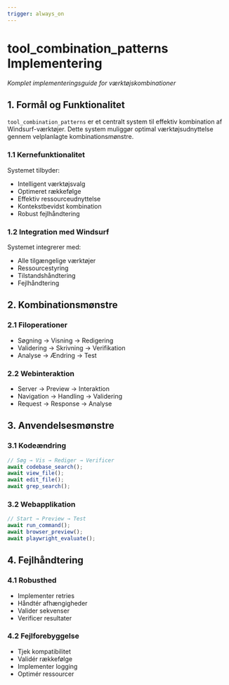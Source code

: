```yaml
---
trigger: always_on
---
```


# tool_combination_patterns Implementering
*Komplet implementeringsguide for værktøjskombinationer*

## 1. Formål og Funktionalitet
`tool_combination_patterns` er et centralt system til effektiv kombination af Windsurf-værktøjer. Dette system muliggør optimal værktøjsudnyttelse gennem velplanlagte kombinationsmønstre.

### 1.1 Kernefunktionalitet
Systemet tilbyder:
- Intelligent værktøjsvalg
- Optimeret rækkefølge
- Effektiv ressourceudnyttelse
- Kontekstbevidst kombination
- Robust fejlhåndtering

### 1.2 Integration med Windsurf
Systemet integrerer med:
- Alle tilgængelige værktøjer
- Ressourcestyring
- Tilstandshåndtering
- Fejlhåndtering

## 2. Kombinationsmønstre

### 2.1 Filoperationer
- Søgning → Visning → Redigering
- Validering → Skrivning → Verifikation
- Analyse → Ændring → Test

### 2.2 Webinteraktion
- Server → Preview → Interaktion
- Navigation → Handling → Validering
- Request → Response → Analyse

## 3. Anvendelsesmønstre

### 3.1 Kodeændring
```javascript
// Søg → Vis → Rediger → Verificer
await codebase_search();
await view_file();
await edit_file();
await grep_search();
```

### 3.2 Webapplikation
```javascript
// Start → Preview → Test
await run_command();
await browser_preview();
await playwright_evaluate();
```

## 4. Fejlhåndtering

### 4.1 Robusthed
- Implementer retries
- Håndtér afhængigheder
- Valider sekvenser
- Verificer resultater

### 4.2 Fejlforebyggelse
- Tjek kompatibilitet
- Validér rækkefølge
- Implementer logging
- Optimér ressourcer